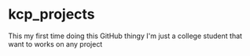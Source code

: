 # kcp_projects
This my first time doing this GitHub thingy
I'm just a college student that want to works on any project
